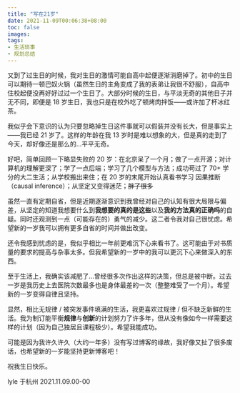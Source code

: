```yaml
---
title: "写在21岁"
date: 2021-11-09T00:06:38+08:00
toc: false
images:
tags:
- 生活琐事
- 规划总结
---
```


又到了过生日的时候，我对生日的激情可能自高中起便逐渐消磨掉了。初中的生日可以期待一顿巴奴火锅（虽然生日的主角变成了我的表弟让我很不舒服），自高中住校起便没再好好过过一个生日了。大部分时候的生日，与平淡无奇的其他日子并无不同，即便是 18 岁生日，我也只是在校外吃了顿烤肉拌饭——或许加了杯冰红茶。

我似乎会下意识的认为只要忽略掉生日这件事就可以假装并没有长大，但是事实上——我已经 21 岁了。这样的年龄在我 13 岁时是难以想象的大，但是真的走到了今天，却好像还是那么的...平平无奇。

好吧，简单回顾一下略显失败的 20 岁：在北京呆了一个月；做了一点开源；对计算机的理解更深了；学了一点后端；学习了几个模型与方法；成功苟过了 70+ 学分的大二生活；从学校搬出来住；在 20 岁的末尾开始认真看书学习 因果推断（causal inference）；从坚定又变得迷茫；~~胖了很多~~

虽然一直有定期自省，但是近期逐渐意识到我曾经对自己的认知有很大局限与偏差，从坚定的知道我想要什么到**我想要的真的是这些**以及**我的方法真的正确吗**的自疑。同时还观测到一点（可能存在的）勇气的减少。这二者令我对自己很忧虑。希望新的一岁我可以拥有更多自省的时间并做出改变。

还令我感到忧虑的是，我似乎相比一年前更难沉下心来看书了。这可能由于对书质量的要求的提高与杂事太多。但我希望新的一岁中的我可以更沉下心来做深入的东西。

至于生活上，我确实该减肥了...曾经很多次作出这样的决策，但总是被中断。过去一岁是我历史上去医院次数最多也是身体最差的一次（整整难受了一个月）。希望新的一岁变得自律且坚持。

显然，相比无规律 / 被突发事件填满的生活，我更喜欢过规律 / 但不缺乏新鲜的生活。我为制订能平衡**规律**与**创新**的计划努力了许多年，但从没有像如今一样需要这样的计划（因为自己独居且课程极少）。希望我能成功。

可能是因为我许久许久（大约一年多）没有写过博客的缘故，我好像又扯了很多废话，也希望新的一岁能坚持更新博客吧！

祝我生日快乐。

lyle
于杭州
2021.11.09.00-00